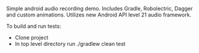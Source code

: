 Simple android audio recording demo. Includes Gradle, Robolectric, Dagger and custom animations. Utilizes new Android API level 21 audio framework.

To build and run tests:
- Clone project
- In top level directory run ./gradlew clean test
